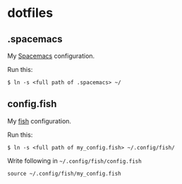 # dotfiles

## .spacemacs

My [Spacemacs](http://spacemacs.org/) configuration.

Run this:

```shell
$ ln -s <full path of .spacemacs> ~/
```


## config.fish

My [fish](https://fishshell.com/) configuration.

Run this:

```shell
$ ln -s <full path of my_config.fish> ~/.config/fish/
```

Write following in `~/.config/fish/config.fish`

```fish
source ~/.config/fish/my_config.fish
```
